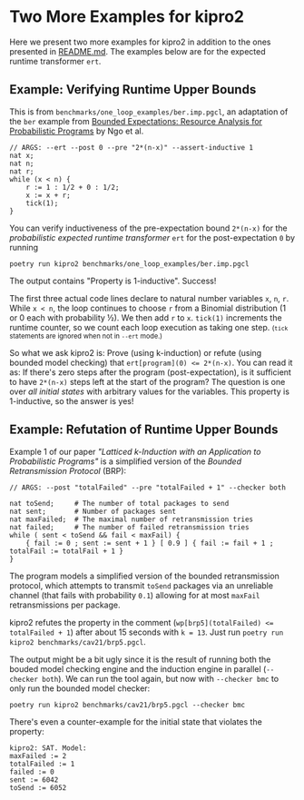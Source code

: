 # Two More Examples for kipro2

Here we present two more examples for kipro2 in addition to the ones presented in [README.md](README.md).
The examples below are for the expected runtime transformer `ert`.

## Example: Verifying Runtime Upper Bounds

This is from `benchmarks/one_loop_examples/ber.imp.pgcl`, an adaptation of the `ber` example from [Bounded Expectations: Resource Analysis for Probabilistic Programs](https://dl.acm.org/doi/abs/10.1145/3192366.3192394) by Ngo et al.
```
// ARGS: --ert --post 0 --pre "2*(n-x)" --assert-inductive 1
nat x;
nat n;
nat r;
while (x < n) {
    r := 1 : 1/2 + 0 : 1/2;
    x := x + r;
    tick(1);
}
```

You can verify inductiveness of the pre-expectation bound `2*(n-x)` for the _probabilistic expected runtime transformer_ `ert` for the post-expectation `0` by running
```
poetry run kipro2 benchmarks/one_loop_examples/ber.imp.pgcl
```
The output contains "Property is 1-inductive". Success!

The first three actual code lines declare to natural number variables `x`, `n`, `r`.
While `x < n`, the loop continues to choose `r` from a Binomial distribution (1 or 0 each with probability ½).
We then add `r` to `x`.
`tick(1)` increments the runtime counter, so we count each loop execution as taking one step.
<small>(`tick` statements are ignored when not in `--ert` mode.)</small>

So what we ask kipro2 is: Prove (using k-induction) or refute (using bounded model checking) that `ert[program](0) <= 2*(n-x)`.
You can read it as: If there's zero steps after the program (post-expectation), is it sufficient to have `2*(n-x)` steps left at the start of the program?
The question is one over _all initial states_ with arbitrary values for the variables.
This property is 1-inductive, so the answer is yes!

## Example: Refutation of Runtime Upper Bounds

Example 1 of our paper _"Latticed k-Induction with an Application to Probabilistic Programs"_ is a simplified version of the _Bounded Retransmission Protocol_ (BRP):

```
// ARGS: --post "totalFailed" --pre "totalFailed + 1" --checker both

nat toSend;     # The number of total packages to send
nat sent;       # Number of packages sent
nat maxFailed;  # The maximal number of retransmission tries
nat failed;     # The number of failed retransmission tries
while ( sent < toSend && fail < maxFail) {
    { fail := 0 ; sent := sent + 1 } [ 0.9 ] { fail := fail + 1 ; totalFail := totalFail + 1 }
}
```
The program models a simplified version of the bounded retransmission protocol, which attempts to transmit `toSend` packages via an unreliable channel (that fails with probability `0.1`) allowing for at most `maxFail` retransmissions per package.

kipro2 refutes the property in the comment (`wp[brp5](totalFailed) <= totalFailed + 1`) after about 15 seconds with `k = 13`.
Just run `poetry run kipro2 benchmarks/cav21/brp5.pgcl`.

The output might be a bit ugly since it is the result of running both the bouded model checking engine and the induction engine in parallel (`--checker both`).
We can run the tool again, but now with `--checker bmc` to only run the bounded model checker:
```
poetry run kipro2 benchmarks/cav21/brp5.pgcl --checker bmc
```
There's even a counter-example for the initial state that violates the property:
```
kipro2: SAT. Model:
maxFailed := 2
totalFailed := 1
failed := 0
sent := 6042
toSend := 6052
```
